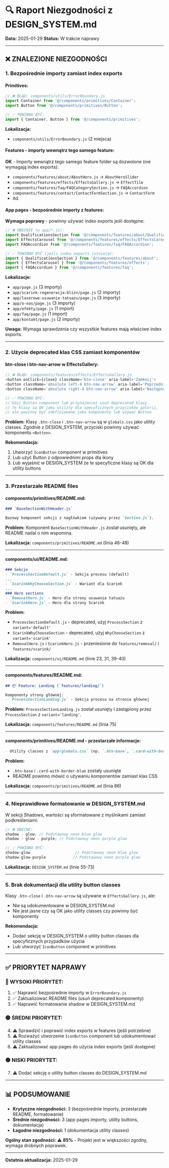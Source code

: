 # 🔍 Raport Niezgodności z DESIGN_SYSTEM.md

**Data:** 2025-01-29
**Status:** W trakcie naprawy

---

## ❌ **ZNALEZIONE NIEZGODNOŚCI**

### 1. **Bezpośrednie importy zamiast index exports**

#### **Primitives:**

```javascript
// ❌ BŁĄD: components/utils/ErrorBoundary.js
import Container from '@/components/primitives/Container';
import Button from '@/components/primitives/Button';

// ✅ POWINNO BYĆ:
import { Container, Button } from '@/components/primitives';
```

**Lokalizacja:**
- `components/utils/ErrorBoundary.js` (2 miejsca)

#### **Features - importy wewnątrz tego samego feature:**

**OK** - Importy wewnątrz tego samego feature folder są dozwolone (nie wymagają index exports):
- `components/features/about/AboutHero.js` → `AboutHeroSlider`
- `components/features/effects/EffectsGallery.js` → `EffectTile`
- `components/features/faq/FAQCategorySection.js` → `FAQAccordion`
- `components/features/contact/ContactFormSection.js` → `ContactForm`
- itd.

#### **App pages - bezpośrednie importy z features:**

**Wymaga poprawy** - powinny używać index exports jeśli dostępne:

```javascript
// ❌ OBECNIE (w app/*.js):
import QualificationsSection from '@/components/features/about/QualificationsSection';
import EffectsCarousel from '@/components/features/effects/EffectsCarousel';
import FAQAccordion from '@/components/features/faq/FAQAccordion';

// ✅ POWINNO BYĆ (jeśli index exports istnieją):
import { QualificationsSection } from '@/components/features/about';
import { EffectsCarousel } from '@/components/features/effects';
import { FAQAccordion } from '@/components/features/faq';
```

**Lokalizacje:**
- `app/page.js` (3 importy)
- `app/scarink-regeneracja-blizn/page.js` (2 importy)
- `app/laserowe-usuwanie-tatuazu/page.js` (3 importy)
- `app/o-nas/page.js` (3 importy)
- `app/efekty/page.js` (1 import)
- `app/faq/page.js` (1 import)
- `app/kontakt/page.js` (2 importy)

**Uwaga:** Wymaga sprawdzenia czy wszystkie features mają właściwe index exports.

---

### 2. **Użycie deprecated klas CSS zamiast komponentów**

#### **btn-close i btn-nav-arrow w EffectsGallery:**

```javascript
// ❌ BŁĄD: components/features/effects/EffectsGallery.js
<button onClick={close} className='btn-close' aria-label='Zamknij'>
<button className='absolute left-4 btn-nav-arrow' aria-label='Poprzednie zdjęcie'>
<button className='absolute right-4 btn-nav-arrow' aria-label='Następne zdjęcie'>

// ✅ POWINNO BYĆ:
// Użyj Button component lub przynajmniej usuń deprecated klasy
// Te klasy są OK jako utility dla specyficznych przycisków galerii,
// ale powinny być zdefiniowane jako komponenty lub używać Button
```

**Problem:** Klasy `.btn-close` i `.btn-nav-arrow` są w `globals.css` jako utility classes. Zgodnie z DESIGN_SYSTEM, przyciski powinny używać komponentu `<Button>`.

**Rekomendacja:**
1. Utworzyć `IconButton` component w primitives
2. Lub użyć Button z odpowiednimi props dla ikony
3. Lub wyjaśnić w DESIGN_SYSTEM że te specyficzne klasy są OK dla utility buttons

---

### 3. **Przestarzałe README files**

#### **components/primitives/README.md:**

```markdown
### `BaseSectionWithHeader.js`

Bazowy komponent sekcji z nagłówkiem (używany przez `Section.js`).
```

**Problem:** Komponent `BaseSectionWithHeader.js` został usunięty, ale README nadal o nim wspomina.

**Lokalizacja:** `components/primitives/README.md` (linia 46-48)

---

#### **components/ui/README.md:**

```markdown
### Sekcje
- `ProcessSectionDefault.js` - Sekcja procesu (default)
...
- `ScarinkWhyChooseSection.js` - Wariant dla Scarink
...
### Hero sections
- `RemovalHero.js` - Hero dla strony usuwania tatuażu
- `ScarinkHero.js` - Hero dla strony Scarink
```

**Problem:**
- `ProcessSectionDefault.js` - deprecated, użyj `ProcessSection` z `variant='default'`
- `ScarinkWhyChooseSection` - deprecated, użyj `WhyChooseSection` z `variant='scarink'`
- `RemovalHero.js` i `ScarinkHero.js` - przeniesione do `features/removal/` i `features/scarink/`

**Lokalizacja:** `components/ui/README.md` (linie 23, 31, 39-40)

---

#### **components/features/README.md:**

```markdown
## 📦 Feature: Landing (`features/landing/`)

Komponenty strony głównej:
- `ProcessSectionLanding.js` - Sekcja procesu na stronie głównej
```

**Problem:** `ProcessSectionLanding.js` został usunięty i zastąpiony przez `ProcessSection` z `variant='landing'`.

**Lokalizacja:** `components/features/README.md` (linia 75)

---

#### **components/primitives/README.md - przestarzałe informacje:**

```markdown
- Utility classes z `app/globals.css` (np. `.btn-base`, `.card-with-border-blue`)
```

**Problem:**
- `.btn-base` i `.card-with-border-blue` zostały usunięte
- README powinno mówić o używaniu komponentów zamiast klas CSS

**Lokalizacja:** `components/primitives/README.md` (linia 86)

---

### 4. **Nieprawidłowe formatowanie w DESIGN_SYSTEM.md**

W sekcji Shadows, wartości są sformatowane z myślnikami zamiast podkreśleniami:

```javascript
// ❌ OBECNE:
shadow - glow; // Podstawowy neon blue glow
shadow - glow - purple; // Podstawowy neon purple glow

// ✅ POWINNO BYĆ:
shadow-glow                    // Podstawowy neon blue glow
shadow-glow-purple            // Podstawowy neon purple glow
```

**Lokalizacja:** `DESIGN_SYSTEM.md` (linie 55-73)

---

### 5. **Brak dokumentacji dla utility button classes**

Klasy `.btn-close` i `.btn-nav-arrow` są używane w `EffectsGallery.js`, ale:
- Nie są udokumentowane w DESIGN_SYSTEM.md
- Nie jest jasne czy są OK jako utility classes czy powinny być komponenty

**Rekomendacja:**
- Dodać sekcję w DESIGN_SYSTEM o utility button classes dla specyficznych przypadków użycia
- Lub utworzyć `IconButton` component w primitives

---

## ✅ **PRIORYTET NAPRAWY**

### 🔴 **WYSOKI PRIORYTET:**

1. ✅ Naprawić bezpośrednie importy w `ErrorBoundary.js`
2. ✅ Zaktualizować README files (usuń deprecated komponenty)
3. ✅ Naprawić formatowanie shadow w DESIGN_SYSTEM.md

### 🟡 **ŚREDNI PRIORYTET:**

4. ⚠️ Sprawdzić i poprawić index exports w features (jeśli potrzebne)
5. ⚠️ Rozważyć utworzenie `IconButton` component lub udokumentować utility classes
6. ⚠️ Zaktualizować app pages do użycia index exports (jeśli dostępne)

### 🟢 **NISKI PRIORYTET:**

7. ⚠️ Dodać sekcję o utility button classes do DESIGN_SYSTEM.md

---

## 📊 **PODSUMOWANIE**

- **Krytyczne niezgodności:** 3 (bezpośrednie importy, przestarzałe README, formatowanie)
- **Średnie niezgodności:** 3 (app pages importy, utility buttons, dokumentacja)
- **Łagodne niezgodności:** 1 (dokumentacja utility classes)

**Ogólny stan zgodności:** ⚠️ **85%** - Projekt jest w większości zgodny, wymaga drobnych poprawek.

---

**Ostatnia aktualizacja:** 2025-01-29
